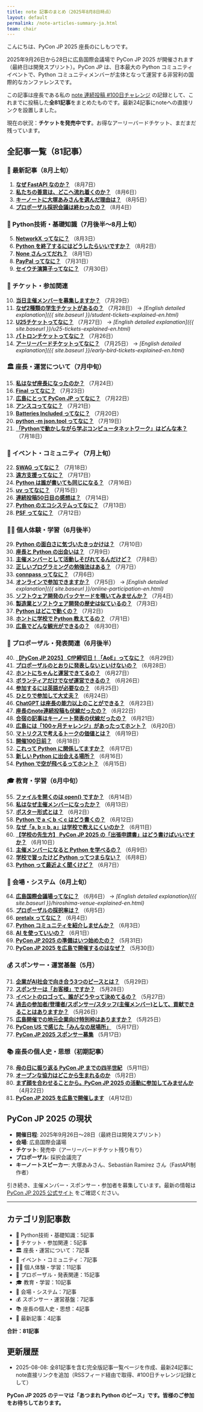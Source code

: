```yaml
---
title: note 記事のまとめ（2025年8月8日時点）
layout: default
permalink: /note-articles-summary-ja.html
team: chair
---
```


こんにちは、PyCon JP 2025 座長のにしもつです。

2025年9月26日から28日に広島国際会議場で PyCon JP 2025 が開催されます（最終日は開発スプリント）。PyCon JP は、日本最大の Python コミュニティイベントで、Python コミュニティメンバーが主体となって運営する非営利の国際的なカンファレンスです。

この記事は座長である私の [note 連続投稿 #100日チャレンジ](https://note.com/24motz/m/m5b9c3affd50b) の記録として、これまでに投稿した**全81記事**をまとめたものです。最新24記事にnoteへの直接リンクを設置しました。

現在の状況：**チケットを発売中です**。お得なアーリーバードチケット、まだまだ残っています。

## 全記事一覧（81記事）

### 📅 最新記事（8月上旬）

1. **[なぜ FastAPI なのか？](https://note.com/24motz/n/nbeb538515d20)** （8月7日）
2. **[私たちの善意は、どこへ流れ着くのか？](https://note.com/24motz/n/n717187624f86)** （8月6日）
3. **[キーノートに大塚あみさんを選んだ理由は？](https://note.com/24motz/n/n2805b9ecc971)** （8月5日）
4. **[プロポーザル採択会議は終わったの？](https://note.com/24motz/n/nb5b277322a11)** （8月4日）

### 🐍 Python技術・基礎知識（7月後半〜8月上旬）

5. **[NetworkX ってなに？](https://note.com/24motz/n/n8ee568671aca)** （8月3日）
6. **[Python を終了するにはどうしたらいいですか？](https://note.com/24motz/n/ne3faee1d9a38)** （8月2日）
7. **[None さんってだれ？](https://note.com/24motz/n/nbab88c96ae0e)** （8月1日）
8. **[PayPal ってなに？](https://note.com/24motz/n/naef61d4ab99a)** （7月31日）
9. **[セイウチ演算子ってなに？](https://note.com/24motz/n/n48161df460cc)** （7月30日）

### 🎫 チケット・参加関連

10. **[当日主催メンバーを募集しますか？](https://note.com/24motz/n/n3bbc8735aabf)** （7月29日）
11. **[なぜ2種類の学生チケットがあるの？](https://note.com/24motz/n/nd8f7495d20a6)** （7月28日） → *[English detailed explanation]({{ site.baseurl }}/student-tickets-explained-en.html)*
12. **[U25チケットってなに？](https://note.com/24motz/n/n5661a9ae5b3d)** （7月27日） → *[English detailed explanation]({{ site.baseurl }}/u25-tickets-explained-en.html)*
13. **[パトロンチケットってなに？](https://note.com/24motz/n/na043f140237d)** （7月26日）
14. **[アーリーバードチケットってなに？](https://note.com/24motz/n/n8db01d93006f)** （7月25日） → *[English detailed explanation]({{ site.baseurl }}/early-bird-tickets-explained-en.html)*

### 🏛️ 座長・運営について（7月中旬）

15. **[私はなぜ座長になったのか？](https://note.com/24motz/n/naaf1ac3164f3)** （7月24日）
16. **[Final ってなに？](https://note.com/24motz/n/n7a680126267e)** （7月23日）
17. **[広島にとって PyCon JP ってなに？](https://note.com/24motz/n/n6a4361269f3b)** （7月22日）
18. **[アンスコってなに？](https://note.com/24motz/n/n024dea3bbe9c)** （7月21日）
19. **[Batteries Included ってなに？](https://note.com/24motz/n/naf5c6b3b2aa4)** （7月20日）
20. **[python -m json.tool ってなに？](https://note.com/24motz/n/nfdc99293d03f)** （7月19日）
21. **[「Pythonで動かしながら学ぶコンピュータネットワーク」はどんな本？](https://note.com/24motz/n/n42e32194926e)** （7月18日）

### 🎪 イベント・コミュニティ（7月上旬）

22. **[SWAG ってなに？](https://note.com/24motz/n/n5749ad0536f4)** （7月18日）
23. **[遠方支援ってなに？](https://note.com/24motz/n/nb1811c027a93)** （7月17日）
24. **[Python は誰が書いても同じになる？](https://note.com/24motz/n/nb4e799f133b7)** （7月16日）
25. **[uv ってなに？](https://note.com/24motz/n/n60dc4f6249ed)** （7月15日）
26. **[連続投稿50日目の感想は？](https://note.com/24motz/n/n8285f62336bc)** （7月14日）
27. **[Python のエコシステムってなに？](https://note.com/24motz/n/ndf8f5be2b8c4)** （7月13日）
28. **[PSF ってなに？](https://note.com/24motz/n/na053b81d82ae)** （7月12日）

### 👨‍💻 個人体験・学習（6月後半）

29. **[Python の面白さに気づいたきっかけは？](https://note.com/24motz/n/nd71b1f2d42e5)** （7月10日）
30. **[座長と Python の出会いは？](https://note.com/24motz/n/n97e205c431d8)** （7月9日）
31. **[主催メンバーとして活動しそびれてるんだけど？](https://note.com/24motz/n/n51d016c23816)** （7月8日）
32. **[正しいプログラミングの勉強法はある？](https://note.com/24motz/n/n6b1457c5a0c7)** （7月7日）
33. **[connpass ってなに？](https://note.com/24motz/n/n662c94e30e5c)** （7月6日）
34. **[オンラインで参加できますか？](https://note.com/24motz/n/n6fc5e4245bff)** （7月5日） → *[English detailed explanation]({{ site.baseurl }}/online-participation-en.html)*
35. **[ソフトウェア開発のバックヤードを覗いてみませんか？](https://note.com/24motz/n/n9a92dcc00605)** （7月4日）
36. **[製造業とソフトウェア開発の歴史は似ているの？](https://note.com/24motz/n/n3632dbd1ac9c)** （7月3日）
37. **[Python はどこで動くの？](https://note.com/24motz/n/na3f17240c435)** （7月2日）
38. **[ホントに学校で Python 教えてるの？](https://note.com/24motz/n/nbe063ca2b1b9)** （7月1日）
39. **[広島でどんな観光ができるの？](https://note.com/24motz/n/n6de670f8bbde)** （6月30日）

### 📝 プロポーザル・発表関連（6月後半）

40. **[【PyCon JP 2025】 CfP締切日！「AoE」ってなに？](https://note.com/24motz/n/nb5405f62754a)** （6月29日）
41. **[プロポーザルのとおりに発表しないといけないの？](https://note.com/24motz/n/nfa2750f1ee64)** （6月28日）
42. **[ホントにちゃんと運営できてるの？](https://note.com/24motz/n/nce43bfff9ae3)** （6月27日）
43. **[ボランティアだけでなぜ運営できるの？](https://note.com/24motz/n/nc235a5f744ef)** （6月26日）
44. **[参加するには英語が必要なの？](https://note.com/24motz/n/n89bbb1eaa64e)** （6月25日）
45. **[ひとりで参加して大丈夫？](https://note.com/24motz/n/n95754b31a59f)** （6月24日）
46. **[ChatGPT は座長の能力以上のことができる？](https://note.com/24motz/n/ncc9fdd07a831)** （6月23日）
47. **[座長のnote連続投稿も伏線だったの？](https://note.com/24motz/n/nc0b35c834c2f)** （6月22日）
48. **[合宿の記事はキーノート発表の伏線だったの？](https://note.com/24motz/n/nb45b3b612ed9)** （6月21日）
49. **[広島には「100ヶ月チャレンジ」があったってホント？](https://note.com/24motz/n/n3dc1b2c1bc8d)** （6月20日）
50. **[マトリクスで考えるトークの価値とは？](https://note.com/24motz/n/neafe6bcb311f)** （6月19日）
51. **[開催100日前？](https://note.com/24motz/n/n6bdc16090222)** （6月18日）
52. **[これって Python に関係してますか？](https://note.com/24motz/n/nb497051eb5f8)** （6月17日）
53. **[新しい Python に出会える場所？](https://note.com/24motz/n/nc44e6d63db21)** （6月16日）
54. **[Python で空が飛べるってホント？](https://note.com/24motz/n/na89a9675810a)** （6月15日）

### 🎓 教育・学習（6月中旬）

55. **[ファイルを開くのは open() ですか？](https://note.com/24motz/n/n535d2707a381)** （6月14日）
56. **[私はなぜ主催メンバーになったか？](https://note.com/24motz/n/n8fac5fe20eb5)** （6月13日）
57. **[ポスター形式とは？](https://note.com/24motz/n/n86b9498687c0)** （6月2日）
58. **[Python で a ＜ b ＜ c はどう書くの？](https://note.com/24motz/n/n40efff95676d)** （6月12日）
59. **[なぜ「a, b = b, a」は学校で教えにくいのか？](https://note.com/24motz/n/n15b9cc1de0ae)** （6月11日）
60. **[【学校の先生方】 PyCon JP 2025 の「出張申請書」はどう書けばいいですか？](https://note.com/24motz/n/n32517be8c66c)** （6月10日）
61. **[主催メンバーになると Python を学べるの？](https://note.com/24motz/n/n4da36d529504)** （6月9日）
62. **[学校で習ったけど Python ってつまらない？](https://note.com/24motz/n/n2e46eef9cb6b)** （6月8日）
63. **[Python って最近よく聞くけど？](https://note.com/24motz/n/n2528cf9459c2)** （6月7日）

### 🏢 会場・システム（6月上旬）

64. **[広島国際会議場ってなに？](https://note.com/24motz/n/n4f6801257221)** （6月6日） → *[English detailed explanation]({{ site.baseurl }}/hiroshima-venue-explained-en.html)*
65. **[プロポーザルの採択率は？](https://note.com/24motz/n/n7211316e6adf)** （6月5日）
66. **[pretalx ってなに？](https://note.com/24motz/n/n013f49c33966)** （6月4日）
67. **[Python コミュニティを紹介しませんか？](https://note.com/24motz/n/nca6d0465a0ef)** （6月3日）
68. **[AI を使っていいの？](https://note.com/24motz/n/n550b12d0947e)** （6月1日）
69. **[PyCon JP 2025 の準備はいつ始めたの？](https://note.com/24motz/n/na3e81ea938f8)** （5月31日）
70. **[PyCon JP 2025 を広島で開催するのはなぜ？](https://note.com/24motz/n/nf7602be7df5b)** （5月30日）

### 💰 スポンサー・運営基盤（5月）

71. **[企業がAI社会で向き合う3つのピースとは？](https://note.com/24motz/n/n3c7a87b1d119)** （5月29日）
72. **[スポンサーは「お客様」ですか？](https://note.com/24motz/n/n0bc8034c7789)** （5月28日）
73. **[イベントのロゴって、誰がどうやって決めてるの？](https://note.com/24motz/n/n55ad8fc5f8bb)** （5月27日）
74. **[過去の参加者/登壇者/スポンサー/スタッフ(主催メンバー)として、貢献できることはありますか？](https://note.com/24motz/n/n04d2fa25e151)** （5月26日）
75. **[広島開催での地元企業向け特別枠はありますか？](https://note.com/24motz/n/n8828bcad687a)** （5月25日）
76. **[PyCon US で感じた「みんなの居場所」](https://note.com/24motz/n/nb1811c027a93)** （5月17日）
77. **[PyCon JP 2025 スポンサー募集](https://note.com/24motz/n/n2d05a3111b13)** （5月17日）

### 📚 座長の個人史・思想（初期記事）

78. **[母の日に振り返る PyCon JP までの四半世紀](https://note.com/24motz/n/n8cdf59621638)** （5月11日）
79. **[オープンな協力はどこから生まれるのか](https://note.com/24motz/n/nfe36874e7161)** （5月2日）
80. **[まず顔を合わせることから。PyCon JP 2025 の活動に参加してみませんか](https://note.com/24motz/n/nceb2549dbc56)** （4月22日）
81. **[PyCon JP 2025 を広島で開催します](https://note.com/24motz/n/n5c0e3dc978ec)** （4月12日）

## PyCon JP 2025 の現状

- **開催日程**: 2025年9月26日〜28日（最終日は開発スプリント）
- **会場**: 広島国際会議場  
- **チケット**: 発売中（アーリーバードチケット残り有り）
- **プロポーザル**: 採択会議完了
- **キーノートスピーカー**: 大塚あみさん、Sebastián Ramírez さん（FastAPI制作者）

引き続き、主催メンバー・スポンサー・参加者を募集しています。最新の情報は [PyCon JP 2025 公式サイト](https://2025.pycon.jp/) をご確認ください。

---

## カテゴリ別記事数

- 🐍 Python技術・基礎知識：5記事
- 🎫 チケット・参加関連：5記事
- 🏛️ 座長・運営について：7記事
- 🎪 イベント・コミュニティ：7記事
- 👨‍💻 個人体験・学習：11記事
- 📝 プロポーザル・発表関連：15記事
- 🎓 教育・学習：10記事
- 🏢 会場・システム：7記事
- 💰 スポンサー・運営基盤：7記事
- 📚 座長の個人史・思想：4記事
- 📅 最新記事：4記事

**合計：81記事**

## 更新履歴

- 2025-08-08: 全81記事を含む完全版記事一覧ページを作成、最新24記事にnote直接リンクを追加（RSSフィード経由で取得、#100日チャレンジ記録として）

**PyCon JP 2025 のテーマは「あつまれ Python のピース」です。皆様のご参加をお待ちしております。**